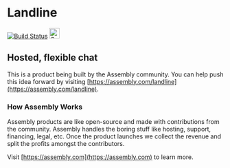 # Landline

[![Build Status](https://travis-ci.org/asm-products/landline-web.svg)](https://travis-ci.org/asm-products/landline-web) <a href="https://assembly.com/landline/bounties?utm_campaign=assemblage&utm_source=landline&utm_medium=repo_badge"><img src="https://asm-badger.herokuapp.com/landline/badges/tasks.svg" height="24px" alt="Open Tasks" /></a>

## Hosted, flexible chat

This is a product being built by the Assembly community. You can help push this idea forward by visiting [https://assembly.com/landline](https://assembly.com/landline).

### How Assembly Works

Assembly products are like open-source and made with contributions from the community. Assembly handles the boring stuff like hosting, support, financing, legal, etc. Once the product launches we collect the revenue and split the profits amongst the contributors.

Visit [https://assembly.com](https://assembly.com) to learn more.
